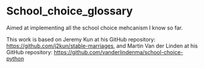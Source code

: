 # School_choice_glossary
Aimed at implementing all the school choice mehcanism I know so far.

This work is based on Jeremy Kun at his GitHub repository: https://github.com/j2kun/stable-marriages, and Martin Van der Linden at his GitHub repository: https://github.com/vanderlindenma/school-choice-python
